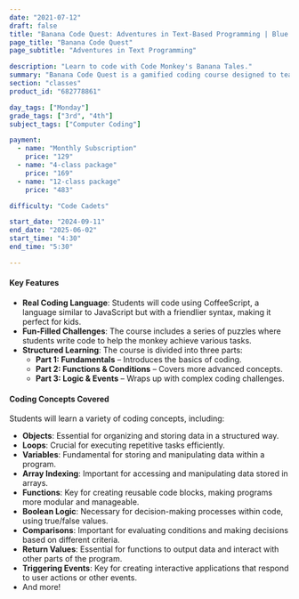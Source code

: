 ```yaml
---
date: "2021-07-12"
draft: false
title: "Banana Code Quest: Adventures in Text-Based Programming | Blue Ridge Boost"
page_title: "Banana Code Quest"
page_subtitle: "Adventures in Text Programming"

description: "Learn to code with Code Monkey's Banana Tales."
summary: "Banana Code Quest is a gamified coding course designed to teach young students real-world coding from the very first challenge. Through engaging puzzles and adventures, students help a monkey catch bananas and outsmart various animals, all while learning fundamental and advanced coding concepts in a fun and interactive way."
section: "classes"
product_id: "682778861"

day_tags: ["Monday"]
grade_tags: ["3rd", "4th"]
subject_tags: ["Computer Coding"]

payment:
  - name: "Monthly Subscription"
    price: "129"
  - name: "4-class package"
    price: "169"
  - name: "12-class package"
    price: "483"

difficulty: "Code Cadets"

start_date: "2024-09-11"
end_date: "2025-06-02"
start_time: "4:30"
end_time: "5:30"

---
```


<h4>Key Features</h4>
<ul>
    <li><strong>Real Coding Language</strong>: Students will code using CoffeeScript, a language similar to JavaScript but with a friendlier syntax, making it perfect for kids.</li>
    <li><strong>Fun-Filled Challenges</strong>: The course includes a series of puzzles where students write code to help the monkey achieve various tasks.</li>
    <li><strong>Structured Learning</strong>: The course is divided into three parts:
        <ul>
            <li><strong>Part 1: Fundamentals</strong> – Introduces the basics of coding.</li>
            <li><strong>Part 2: Functions & Conditions</strong> – Covers more advanced concepts.</li>
            <li><strong>Part 3: Logic & Events</strong> – Wraps up with complex coding challenges.</li>
        </ul>
    </li>
</ul>

<h4>Coding Concepts Covered</h4>
<p>Students will learn a variety of coding concepts, including:</p>
<ul>
    <li><strong>Objects</strong>: Essential for organizing and storing data in a structured way.</li>
    <li><strong>Loops</strong>: Crucial for executing repetitive tasks efficiently.</li>
    <li><strong>Variables</strong>: Fundamental for storing and manipulating data within a program.</li>
    <li><strong>Array Indexing</strong>: Important for accessing and manipulating data stored in arrays.</li>
    <li><strong>Functions</strong>: Key for creating reusable code blocks, making programs more modular and manageable.</li>
    <li><strong>Boolean Logic</strong>: Necessary for decision-making processes within code, using true/false values.</li>
    <li><strong>Comparisons</strong>: Important for evaluating conditions and making decisions based on different criteria.</li>
    <li><strong>Return Values</strong>: Essential for functions to output data and interact with other parts of the program.</li>
    <li><strong>Triggering Events</strong>: Key for creating interactive applications that respond to user actions or other events.</li>
    <li>And more!</li>
</ul>

